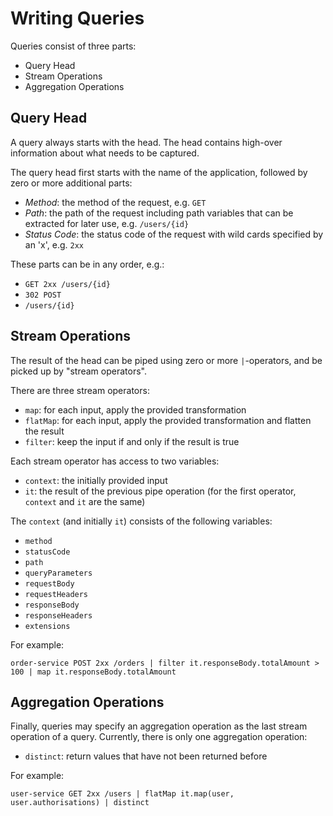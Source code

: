 # Writing Queries


Queries consist of three parts:

- Query Head
- Stream Operations
- Aggregation Operations

## Query Head

A query always starts with the head. The head contains high-over information about what needs to be captured.

The query head first starts with the name of the application, followed by zero or more additional parts:

- *Method*: the method of the request, e.g. `GET`
- *Path*: the path of the request including path variables that can be extracted for later use, e.g. `/users/{id}`
- *Status Code*: the status code of the request with wild cards specified by an 'x', e.g. `2xx`

These parts can be in any order, e.g.:

- ```GET 2xx /users/{id}```
- ```302 POST```
- ```/users/{id}```

## Stream Operations

The result of the head can be piped using zero or more `|`-operators, and be picked up by "stream operators".

There are three stream operators:

- `map`: for each input, apply the provided transformation
- `flatMap`: for each input, apply the provided transformation and flatten the result
- `filter`: keep the input if and only if the result is true

Each stream operator has access to two variables:

- `context`: the initially provided input
- `it`: the result of the previous pipe operation (for the first operator, `context` and `it` are the same)

The `context` (and initially `it`) consists of the following variables:

- `method`
- `statusCode`
- `path`
- `queryParameters`
- `requestBody`
- `requestHeaders`
- `responseBody`
- `responseHeaders`
- `extensions`

For example:

```
order-service POST 2xx /orders | filter it.responseBody.totalAmount > 100 | map it.responseBody.totalAmount
```

## Aggregation Operations

Finally, queries may specify an aggregation operation as the last stream operation of a query. Currently, there is only
one aggregation operation:

- `distinct`: return values that have not been returned before

For example:

```
user-service GET 2xx /users | flatMap it.map(user, user.authorisations) | distinct
```
